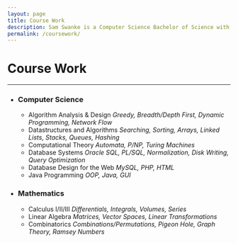 ```yaml
---
layout: page
title: Course Work
description: Sam Swanke is a Computer Science Bachelor of Science with a Minor in Mathematics at the University of Vermont. He has studied various subjects in Computer Science and Mathematics.
permalink: /coursework/
---
```


<div id="coursework">
<h1>Course Work</h1><hr>
<ul>
	<li><h3>Computer Science</h3>
    	    <ul>
    		<li>Algorithm Analysis &amp; Design <i>Greedy, Breadth/Depth First, Dynamic Programming, Network Flow</i></li>
    		<li>Datastructures and Algorithms <i>Searching, Sorting, Arrays, Linked Lists, Stacks, 
Queues, Hashing</i></li>
    		<li>Computational Theory <i>Automata, P/NP, Turing Machines</i></li>
	    	<li>Database Systems <i>Oracle SQL, PL/SQL, Normalization, Disk Writing, Query 
Optimization</i></li>
	    	<li>Database Design for the Web <i>MySQL, PHP, HTML</i></li>
	    	<li>Java Programming <i>OOP, Java, GUI</i></li>
    	    </ul>
	</li>
	<li><h3>Mathematics</h3>
    	    <ul>
    	        <li>Calculus I/II/III <i>Differentials, Integrals, Volumes, Series</i></li>
    	        <li>Linear Algebra <i>Matrices, Vector Spaces, Linear Transformations</i></li>
    	        <li>Combinatorics <i>Combinations/Permutations, Pigeon Hole, Graph Theory, Ramsey Numbers</i></li>
    	    </ul>
	</li>
</ul>
</div>

